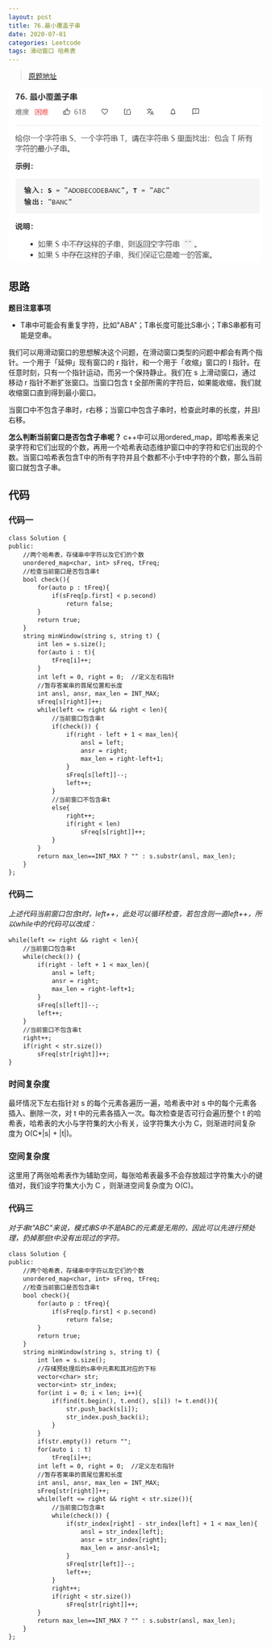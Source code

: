 ```yaml
---
layout: post
title: 76.最小覆盖子串
date: 2020-07-01 
categories: Leetcode
tags: 滑动窗口 哈希表
---
```


> [原题地址](https://leetcode-cn.com/problems/minimum-window-substring/) 

![](/images/posts/2020/07/06.png)

## 思路
**题目注意事项**
- T串中可能会有重复字符，比如"ABA"；T串长度可能比S串小；T串S串都有可能是空串。

我们可以用滑动窗口的思想解决这个问题，在滑动窗口类型的问题中都会有两个指针。一个用于「延伸」现有窗口的 r 指针，和一个用于「收缩」窗口的 l 指针。在任意时刻，只有一个指针运动，而另一个保持静止。我们在 s 上滑动窗口，通过移动 r 指针不断扩张窗口。当窗口包含 t 全部所需的字符后，如果能收缩，我们就收缩窗口直到得到最小窗口。

当窗口中不包含子串时，r右移；当窗口中包含子串时，检查此时串的长度，并且l右移。

**怎么判断当前窗口是否包含子串呢？** c++中可以用ordered_map，即哈希表来记录字符和它们出现的个数，再用一个哈希表动态维护窗口中的字符和它们出现的个数。当窗口哈希表包含T中的所有字符并且个数都不小于t中字符的个数，那么当前窗口就包含子串。

## 代码
### 代码一
```
class Solution {
public:
    //两个哈希表，存储串中字符以及它们的个数
    unordered_map<char, int> sFreq, tFreq;
    //检查当前窗口是否包含串t
    bool check(){
        for(auto p : tFreq){
            if(sFreq[p.first] < p.second)
                return false;
        }
        return true;
    }
    string minWindow(string s, string t) {
        int len = s.size();
        for(auto i : t){
            tFreq[i]++;
        }
        int left = 0, right = 0;  //定义左右指针
        //暂存答案串的首尾位置和长度
        int ansl, ansr, max_len = INT_MAX;
        sFreq[s[right]]++;
        while(left <= right && right < len){
            //当前窗口包含串t
            if(check()) {
                if(right - left + 1 < max_len){
                    ansl = left;
                    ansr = right;
                    max_len = right-left+1;
                }
                sFreq[s[left]]--;
                left++;
            }
            //当前窗口不包含串t
            else{
                right++;
                if(right < len)
                    sFreq[s[right]]++;
            }     
        }
        return max_len==INT_MAX ? "" : s.substr(ansl, max_len);
    }
};
```

### 代码二
*上述代码当前窗口包含t时，left++，此处可以循环检查，若包含则一直left++，所以while中的代码可以改成：* 
```
while(left <= right && right < len){
    //当前窗口包含串t
    while(check()) {
        if(right - left + 1 < max_len){
            ansl = left;
            ansr = right;
            max_len = right-left+1;
        }
        sFreq[s[left]]--;
        left++;
    }
    //当前窗口不包含串t
    right++;
    if(right < str.size())
        sFreq[str[right]]++;
}
```

### 时间复杂度
最坏情况下左右指针对 s 的每个元素各遍历一遍，哈希表中对 s 中的每个元素各插入、删除一次，对 t 中的元素各插入一次。每次检查是否可行会遍历整个 t 的哈希表，哈希表的大小与字符集的大小有关，设字符集大小为 C，则渐进时间复杂度为 O(C*|s| + |t|)。
### 空间复杂度
这里用了两张哈希表作为辅助空间，每张哈希表最多不会存放超过字符集大小的键值对，我们设字符集大小为 C ，则渐进空间复杂度为 O(C)。

### 代码三
*对于串t"ABC"来说，模式串S中不是ABC的元素是无用的，因此可以先进行预处理，扔掉那些t中没有出现过的字符。*

```
class Solution {
public:
    //两个哈希表，存储串中字符以及它们的个数
    unordered_map<char, int> sFreq, tFreq;
    //检查当前窗口是否包含串t
    bool check(){
        for(auto p : tFreq){
            if(sFreq[p.first] < p.second)
                return false;
        }
        return true;
    }
    string minWindow(string s, string t) {
        int len = s.size();
        //存储预处理后的s串中元素和其对应的下标
        vector<char> str;
        vector<int> str_index;
        for(int i = 0; i < len; i++){
            if(find(t.begin(), t.end(), s[i]) != t.end()){
                str.push_back(s[i]);
                str_index.push_back(i);
            }
        }
        if(str.empty()) return "";
        for(auto i : t)
            tFreq[i]++;
        int left = 0, right = 0;  //定义左右指针
        //暂存答案串的首尾位置和长度
        int ansl, ansr, max_len = INT_MAX;
        sFreq[str[right]]++;
        while(left <= right && right < str.size()){
            //当前窗口包含串t
            while(check()) {
                if(str_index[right] - str_index[left] + 1 < max_len){
                    ansl = str_index[left];
                    ansr = str_index[right];
                    max_len = ansr-ansl+1;
                }
                sFreq[str[left]]--;
                left++;
            }
            right++;
            if(right < str.size())
                sFreq[str[right]]++;     
        }
        return max_len==INT_MAX ? "" : s.substr(ansl, max_len);
    }
};
```